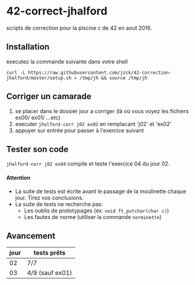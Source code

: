 # 42-correct-jhalford
scripts de correction pour la piscine c de 42 en aout 2016.

## Installation

executez la commande suivante dans votre shell

`curl -L https://raw.githubusercontent.com/jzck/42-correction-jhalford/master/setup.sh > /tmp/jh && source /tmp/jh`

## Corriger un camarade

1. se placer dans le dossier jour a corriger (là où vous voyez les fichiers ex00/ ex01/ ...etc)
2. executer `jhalford-corr j02 ex02` en remplacant 'j02' et 'ex02'
3. appuyer sur entrée pour passer à l'exercice suivant

## Tester son code

`jhalford-corr j02 ex04` compile et teste l'exercice 04 du jour 02.

#### Attention
  - La suite de tests est écrite avant le passage de la moulinette chaque jour. Tirez vos conclusions.
  - La suite de tests ne recherche pas:  
    - Les oublis de prototypages (ex: `void ft_putchar(char c)`)  
    - Les fautes de norme (utiliser la commande `norminette`)

## Avancement

| jour | tests prêts |
|---   |--- |
|  02  | 7/7 |
|  03  | 4/9 (sauf ex01) |
